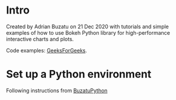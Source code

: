 # Intro

Created by Adrian Buzatu on 21 Dec 2020 with tutorials and simple examples of how to use Bokeh Python library for high-performance interactive charts and plots.

Code examples: [GeeksForGeeks](https://www.geeksforgeeks.org/https://www.geeksforgeeks.org/bokeh-plotting-figure-dash-function-in-python/?ref=rp).

# Set up a Python environment

Following instructions from [BuzatuPython](https://github.com/abuzatu/BuzatuPython/blob/master/README.md)

# 